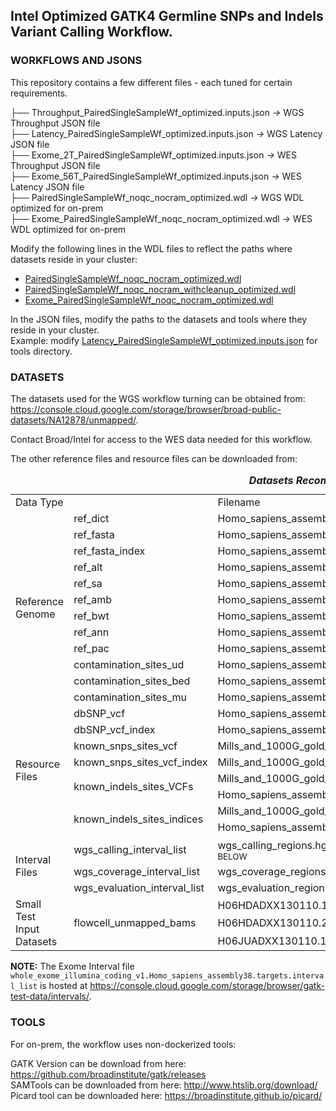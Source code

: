 ## Intel Optimized GATK4 Germline SNPs and Indels Variant Calling Workflow. 

### WORKFLOWS AND JSONS
This repository contains a few different files - each tuned for certain requirements. 

├── Throughput\_PairedSingleSampleWf\_optimized.inputs.json *&rarr;* WGS Throughput JSON file \
├── Latency\_PairedSingleSampleWf\_optimized.inputs.json *&rarr;* WGS Latency JSON file \
├── Exome\_2T\_PairedSingleSampleWf\_optimized.inputs.json *&rarr;* WES Throughput JSON file \
├── Exome\_56T\_PairedSingleSampleWf\_optimized.inputs.json *&rarr;* WES Latency JSON file \
├── PairedSingleSampleWf\_noqc\_nocram\_optimized.wdl *&rarr;* WGS WDL optimized for on-prem \
├── Exome\_PairedSingleSampleWf\_noqc\_nocram\_optimized.wdl *&rarr;* WES WDL optimized for on-prem

Modify the following lines in the WDL files to reflect the paths where datasets reside in your cluster: 
 - [PairedSingleSampleWf\_noqc\_nocram\_optimized.wdl](https://github.com/gatk-workflows/intel-gatk4-germline-snps-indels/blob/master/PairedSingleSampleWf_noqc_nocram_optimized.wdl#L1267)
 - [PairedSingleSampleWf\_noqc\_nocram\_withcleanup\_optimized.wdl](https://github.com/gatk-workflows/intel-gatk4-germline-snps-indels/blob/master/PairedSingleSampleWf_noqc_nocram_withcleanup_optimized.wdl#L1313)
 - [Exome\_PairedSingleSampleWf\_noqc\_nocram\_optimized.wdl](https://github.com/gatk-workflows/intel-gatk4-germline-snps-indels/blob/master/Exome_PairedSingleSampleWf_noqc_nocram_optimized.wdl#L1265)

In the JSON files, modify the paths to the datasets and tools where they reside in your cluster. \
Example: modify [Latency\_PairedSingleSampleWf\_optimized.inputs.json](https://github.com/gatk-workflows/intel-gatk4-germline-snps-indels/blob/master/Thoughput_PairedSingleSampleWf_optimized.inputs.json#L69) for tools directory.

### DATASETS
The datasets used for the WGS workflow turning can be obtained from: https://console.cloud.google.com/storage/browser/broad-public-datasets/NA12878/unmapped/. 

Contact Broad/Intel for access to the WES data needed for this workflow.

The other reference files and resource files can be downloaded from: 
<table width="0"><caption><strong><em>Datasets Recommended for Setup and Testing this workflow</em></strong></caption>
	<tbody>
		<tr style="height: 22px;">
			<td style="height: 22px;" colspan="2" width="396">Data Type&nbsp;</td>
			<td style="height: 22px;" width="247">Filename&nbsp;</td>
			<td style="height: 22px;" width="278">File Path</td>
		</tr>
		<tr style="height: 22px;">
			<td style="height: 232px;" rowspan="12" width="198">Reference<br />Genome</td>
			<td style="height: 22px;" width="198">ref_dict&nbsp;</td>
			<td style="height: 22px;" width="247">Homo_sapiens_assembly38.dict</td>
			<td style="height: 395.6px;" rowspan="23" width="278"><a href="https://console.cloud.google.com/storage/browser/broad-references/hg38/v0">https://console.cloud.google.com/storage/browser/broad-references/hg38/v0</a></td>
		</tr>
		<tr style="height: 22px;">
			<td style="height: 22px;" width="198">ref_fasta&nbsp;</td>
			<td style="height: 22px;" width="247">Homo_sapiens_assembly38.fasta</td>
		</tr>
		<tr style="height: 22px;">
			<td style="height: 22px;" width="198">ref_fasta_index&nbsp;</td>
			<td style="height: 22px;" width="247">Homo_sapiens_assembly38.fasta.fai</td>
		</tr>
		<tr style="height: 22px;">
			<td style="height: 22px;" width="198">ref_alt&nbsp;</td>
			<td style="height: 22px;" width="247">Homo_sapiens_assembly38.fasta.64.alt</td>
		</tr>
		<tr style="height: 22px;">
			<td style="height: 22px;" width="198">ref_sa&nbsp;</td>
			<td style="height: 22px;" width="247">Homo_sapiens_assembly38.fasta.64.sa</td>
		</tr>
		<tr style="height: 22px;">
			<td style="height: 22px;" width="198">ref_amb&nbsp;</td>
			<td style="height: 22px;" width="247">Homo_sapiens_assembly38.fasta.64.amb</td>
		</tr>
		<tr style="height: 22px;">
			<td style="height: 22px;" width="198">ref_bwt&nbsp;</td>
			<td style="height: 22px;" width="247">Homo_sapiens_assembly38.fasta.64.bwt</td>
		</tr>
		<tr style="height: 22px;">
			<td style="height: 22px;" width="198">ref_ann&nbsp;</td>
			<td style="height: 22px;" width="247">Homo_sapiens_assembly38.fasta.64.ann</td>
		</tr>
		<tr style="height: 22px;">
			<td style="height: 22px;" width="198">ref_pac&nbsp;</td>
			<td style="height: 22px;" width="247">Homo_sapiens_assembly38.fasta.64.pac</td>
		</tr>
		<tr style="height: 22px;">
			<td style="height: 22px;" width="198">contamination_sites_ud</td>
			<td style="height: 22px;" width="247">Homo_sapiens_assembly38.contam.UD</td>
		</tr>
		<tr style="height: 22px;">
			<td style="height: 22px;" width="198">contamination_sites_bed</td>
			<td style="height: 22px;" width="247">Homo_sapiens_assembly38.contam.bed</td>
		</tr>
		<tr style="height: 22px;">
			<td style="height: 22px;" width="198">contamination_sites_mu</td>
			<td style="height: 22px;" width="247">Homo_sapiens_assembly38.contam.mu</td>
		</tr>
		<tr style="height: 22px;">
			<td style="height: 163.6px;" rowspan="8" width="198">Resource<br />Files</td>
			<td style="height: 22px;" width="198">dbSNP_vcf&nbsp;</td>
			<td style="height: 22px;" width="247">Homo_sapiens_assembly38.dbsnp138.vcf</td>
		</tr>
		<tr style="height: 22px;">
			<td style="height: 22px;" width="198">dbSNP_vcf_index&nbsp;</td>
			<td style="height: 22px;" width="247">Homo_sapiens_assembly38.dbsnp138.vcf.idx</td>
		</tr>
		<tr style="height: 22px;">
			<td style="height: 22px;" width="198">known_snps_sites_vcf</td>
			<td style="height: 22px;" width="247">Mills_and_1000G_gold_standard.indels.hg38.vcf.gz</td>
		</tr>
		<tr style="height: 22px;">
			<td style="height: 22px;" width="198">known_snps_sites_vcf_index</td>
			<td style="height: 22px;" width="247">Mills_and_1000G_gold_standard.indels.hg38.vcf.gz.tbi</td>
		</tr>
		<tr style="height: 22px;">
			<td style="height: 44px;" rowspan="2" width="198">known_indels_sites_VCFs</td>
			<td style="height: 22px;" width="247">Mills_and_1000G_gold_standard.indels.hg38.vcf.gz</td>
		</tr>
		<tr style="height: 22px;">
			<td style="height: 22px;" width="247">Homo_sapiens_assembly38.known_indels.vcf.gz</td>
		</tr>
		<tr style="height: 22px;">
			<td style="height: 44px;" rowspan="2" width="198">known_indels_sites_indices</td>
			<td style="height: 22px;" width="247">Mills_and_1000G_gold_standard.indels.hg38.vcf.gz.tbi</td>
		</tr>
		<tr style="height: 22px;">
			<td style="height: 22px;" width="247">Homo_sapiens_assembly38.known_indels.vcf.gz.tbi</td>
		</tr>
		<tr style="height: 22px;">
			<td style="height: 66px;" rowspan="3" width="198">Interval<br />Files</td>
			<td style="height: 22px;" width="198">wgs_calling_interval_list&nbsp;</td>
			<td style="height: 22px;" width="247">wgs_calling_regions.hg38.interval_list <sup>*SEE NOTE BELOW </sup></td>
		</tr>
		<tr style="height: 22px;">
			<td style="height: 22px;" width="198">wgs_coverage_interval_list&nbsp;</td>
			<td style="height: 22px;" width="247">wgs_coverage_regions.hg38.interval_list</td>
		</tr>
		<tr style="height: 22px;">
			<td style="height: 22px;" width="198">wgs_evaluation_interval_list&nbsp;</td>
			<td style="height: 22px;" width="247">wgs_evaluation_regions.hg38.interval_list</td>
		</tr>
		<tr style="height: 22px;">
			<td style="height: 66px;" rowspan="3" width="198">Small Test<br />Input<br />Datasets</td>
			<td style="height: 66px;" rowspan="3" width="198">flowcell_unmapped_bams</td>
			<td style="height: 22px;" width="247">H06HDADXX130110.1.ATCACGAT.20k_reads.bam&nbsp;</td>
			<td style="height: 66px;" rowspan="3" width="278">
				<p><a href="https://console.cloud.google.com/storage/browser/genomics-public-data/test-data/dna/wgs/hiseq2500/NA12878/">https://console.cloud.google.com/storage/browser/genomics-public-data/test-data/dna/wgs/hiseq2500/NA12878/</a></p>
			</td>
		</tr>
		<tr style="height: 22px;">
			<td style="height: 22px;" width="247">H06HDADXX130110.2.ATCACGAT.20k_reads.bam</td>
		</tr>
		<tr style="height: 22px;">
			<td style="height: 22px;" width="247">H06JUADXX130110.1.ATCACGAT.20k_reads.bam</td>
		</tr>
	</tbody>
</table>

**NOTE:** The Exome Interval file ```whole_exome_illumina_coding_v1.Homo_sapiens_assembly38.targets.interval_list``` is hosted at https://console.cloud.google.com/storage/browser/gatk-test-data/intervals/. 

### TOOLS
For on-prem, the workflow uses non-dockerized tools:

GATK Version can be download from here:  https://github.com/broadinstitute/gatk/releases \
SAMTools can be downloaded from here: http://www.htslib.org/download/ \
Picard tool can be downloaded here: https://broadinstitute.github.io/picard/ 

